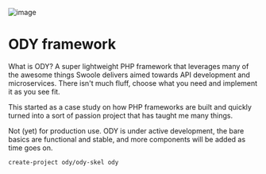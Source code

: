 ![image](https://github.com/odysee-dev/.github/blob/master/profile/cover.png?raw=true)
# ODY framework
What is ODY? A super lightweight PHP framework that leverages many of the awesome things Swoole delivers aimed towards API development and microservices. There isn't much fluff, choose what you need 
and implement it as you see fit. 

This started as a case study on how PHP frameworks are built and quickly turned into a sort of passion project that has taught me many things.

Not (yet) for production use. ODY is under active development, the bare basics are functional and stable, and more components will be added as time goes on.

```
create-project ody/ody-skel ody
```

